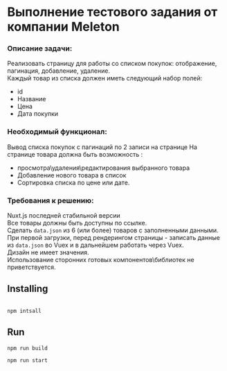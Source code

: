 # Выполнение тестового задания от компании Meleton

### Описание задачи:

Реализовать страницу для работы со списком покупок: отображение, пагинация, добавление, удаление.  
Каждый товар из списка должен иметь следующий набор полей:

- id
- Название
- Цена
- Дата покупки

### Необходимый функционал:

Вывод списка покупок с пагинаций по 2 записи на странице
На странице товара должна быть возможность :
 - просмотра\удаления\редактирования выбранного товара
 - Добавление нового товара в список
 - Сортировка списка по цене или дате.
 
### Требования к решению:

Nuxt.js последней стабильной версии  
Все товары должны быть доступны по ссылке.  
Сделать `data.json` из 6 (или более) товаров с заполненными данными.  
При первой загрузки, перед рендерингом страницы - записать данные из `data.json` во Vuex и в дальнейшем работать через Vuex.  
Дизайн не имеет значения.  
Использование сторонних готовых компонентов\библиотек не приветствуется.  

## Installing 

```

npm intsall

```

## Run 

```
npm run build
```
```
npm run start
```

